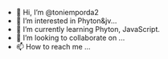 - 👋 Hi, I’m @toniemporda2
- 👀 I’m interested in Phyton&jv...
- 🌱 I’m currently learning Phyton, JavaScript.
- 💞️ I’m looking to collaborate on ...
- 📫 How to reach me ...

<!---
toniemporda2/toniemporda2 is a ✨ special ✨ repository because its `README.md` (this file) appears on your GitHub profile.
You can click the Preview link to take a look at your changes.
--->
